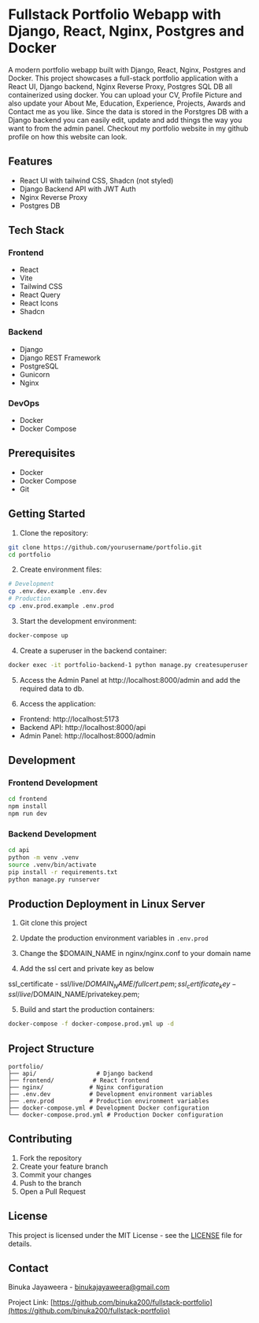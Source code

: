 # Fullstack Portfolio Webapp with Django, React, Nginx, Postgres and Docker

A modern portfolio webapp built with Django, React, Nginx, Postgres and Docker. This project showcases a full-stack portfolio application with a React UI, Django backend, Nginx Reverse Proxy, Postgres SQL DB all containerized using docker. You can upload your CV, Profile Picture and also update your About Me, Education, Experience, Projects, Awards and Contact me as you like. Since the data is stored in the Porstgres DB with a Django backend you can easily edit, update and add things the way you want to from the admin panel. Checkout my portfolio website in my github profile on how this website can look.

## Features

- React UI with tailwind CSS, Shadcn (not styled)
- Django Backend API with JWT Auth
- Nginx Reverse Proxy
- Postgres DB


## Tech Stack

### Frontend
- React
- Vite
- Tailwind CSS
- React Query
- React Icons
- Shadcn

### Backend
- Django
- Django REST Framework
- PostgreSQL
- Gunicorn
- Nginx

### DevOps
- Docker
- Docker Compose

## Prerequisites

- Docker
- Docker Compose
- Git

## Getting Started

1. Clone the repository:
```bash
git clone https://github.com/yourusername/portfolio.git
cd portfolio
```

2. Create environment files:
```bash
# Development
cp .env.dev.example .env.dev
# Production
cp .env.prod.example .env.prod
```

3. Start the development environment:
```bash
docker-compose up
```

4. Create a superuser in the backend container:
```bash
docker exec -it portfolio-backend-1 python manage.py createsuperuser
```
5. Access the Admin Panel at http://localhost:8000/admin and add the required data to db.

6. Access the application:
- Frontend: http://localhost:5173
- Backend API: http://localhost:8000/api
- Admin Panel: http://localhost:8000/admin

## Development

### Frontend Development
```bash
cd frontend
npm install
npm run dev
```

### Backend Development
```bash
cd api
python -m venv .venv
source .venv/bin/activate
pip install -r requirements.txt
python manage.py runserver
```

## Production Deployment in Linux Server

1. Git clone this project

2. Update the production environment variables in `.env.prod`

3. Change the $DOMAIN_NAME in nginx/nginx.conf to your domain name

4. Add the ssl cert and private key as below

ssl_certificate - ssl/live/$DOMAIN_NAME/fullcert.pem;
ssl_certificate_key - ssl/live/$DOMAIN_NAME/privatekey.pem;

5. Build and start the production containers:
```bash
docker-compose -f docker-compose.prod.yml up -d
```

## Project Structure

```
portfolio/
├── api/                 # Django backend
├── frontend/           # React frontend
├── nginx/             # Nginx configuration
├── .env.dev           # Development environment variables
├── .env.prod          # Production environment variables
├── docker-compose.yml # Development Docker configuration
└── docker-compose.prod.yml # Production Docker configuration
```

## Contributing

1. Fork the repository
2. Create your feature branch
3. Commit your changes
4. Push to the branch
5. Open a Pull Request

## License

This project is licensed under the MIT License - see the [LICENSE](LICENSE) file for details.

## Contact

Binuka Jayaweera - binukajayaweera@gmail.com

Project Link: [https://github.com/binuka200/fullstack-portfolio](https://github.com/binuka200/fullstack-portfolio) 